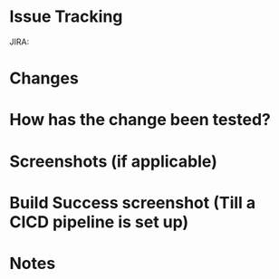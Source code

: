 # Issue Tracking

JIRA: 

# Changes
<!-- 
What are the main changes in the PR?

Give a high-level description of the changes.
#Examples: Added a search feature, Renaming several fields, etc.

-->

# How has the change been tested?
<!-- 
Unit tests, Integration tests, Manual verification, etc.
-->

# Screenshots (if applicable)
<!-- 
Add screenshots highlighting the changes.
-->

# Build Success screenshot (Till a CICD pipeline is set up)
<!-- 
Add a screenshot of the local execution of a successful build.
-->

# Notes
<!-- You can add any concerns highlighted during code review that cannot be addressed, any limitations in the changes, any subsequent actions to be taken, or anything noteworthy about the change that a reviewer would benefit from etc.-->